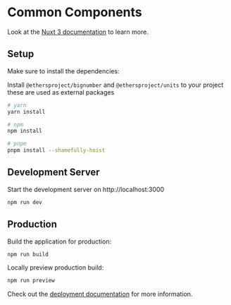 # Common Components

Look at the [Nuxt 3 documentation](https://nuxt.com/docs/getting-started/introduction) to learn more.

## Setup

Make sure to install the dependencies:

Install `@ethersproject/bignumber` and `@ethersproject/units` to your project these are used as external packages

```bash
# yarn
yarn install

# npm
npm install

# pnpm
pnpm install --shamefully-hoist
```

## Development Server

Start the development server on http://localhost:3000

```bash
npm run dev
```

## Production

Build the application for production:

```bash
npm run build
```

Locally preview production build:

```bash
npm run preview
```

Check out the [deployment documentation](https://nuxt.com/docs/getting-started/deployment) for more information.
